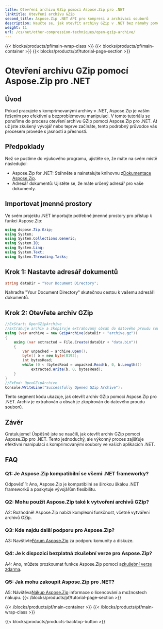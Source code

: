 ```yaml
---
title: Otevření archivu GZip pomocí Aspose.Zip pro .NET
linktitle: Otevření archivu GZip
second_title: Aspose.Zip .NET API pro kompresi a archivaci souborů
description: Naučte se, jak otevřít archivy GZip v .NET bez námahy pomocí Aspose.Zip. Postupujte podle našeho podrobného průvodce pro efektivní a bezproblémovou manipulaci se soubory.
weight: 11
url: /cs/net/other-compression-techniques/open-gzip-archive/
---
```


{{< blocks/products/pf/main-wrap-class >}}
{{< blocks/products/pf/main-container >}}
{{< blocks/products/pf/tutorial-page-section >}}

# Otevření archivu GZip pomocí Aspose.Zip pro .NET

## Úvod

Pokud pracujete s komprimovanými archivy v .NET, Aspose.Zip je vaším řešením pro efektivní a bezproblémovou manipulaci. V tomto tutoriálu se ponoříme do procesu otevření archivu GZip pomocí Aspose.Zip pro .NET. Ať už jste zkušený vývojář nebo teprve začínáte, tento podrobný průvodce vás procesem provede s jasností a přesností.

## Předpoklady

Než se pustíme do výukového programu, ujistěte se, že máte na svém místě následující:

-  Aspose.Zip for .NET: Stáhněte a nainstalujte knihovnu z[Dokumentace Aspose.Zip](https://reference.aspose.com/zip/net/).
- Adresář dokumentů: Ujistěte se, že máte určený adresář pro vaše dokumenty.

## Importovat jmenné prostory

Ve svém projektu .NET importujte potřebné jmenné prostory pro přístup k funkci Aspose.Zip:

```csharp
using Aspose.Zip.Gzip;
using System;
using System.Collections.Generic;
using System.IO;
using System.Linq;
using System.Text;
using System.Threading.Tasks;
```

## Krok 1: Nastavte adresář dokumentů

```csharp
string dataDir = "Your Document Directory";
```

Nahraďte "Your Document Directory" skutečnou cestou k vašemu adresáři dokumentů.

## Krok 2: Otevřete archiv GZip

```csharp
//ExStart: OpenGZipArchive
//Extrahuje archiv a zkopíruje extrahovaný obsah do datového proudu souboru.
using (var archive = new GzipArchive(dataDir + "archive.gz"))
{
    using (var extracted = File.Create(dataDir + "data.bin"))
    {
        var unpacked = archive.Open();
        byte[] b = new byte[8192];
        int bytesRead;
        while (0 < (bytesRead = unpacked.Read(b, 0, b.Length)))
            extracted.Write(b, 0, bytesRead);
    }
}
//ExEnd: OpenGZipArchive
Console.WriteLine("Successfully Opened GZip Archive");
```

Tento segment kódu ukazuje, jak otevřít archiv GZip pomocí Aspose.Zip pro .NET. Archiv je extrahován a obsah je zkopírován do datového proudu souborů.

## Závěr

Gratulujeme! Úspěšně jste se naučili, jak otevřít archiv GZip pomocí Aspose.Zip pro .NET. Tento jednoduchý, ale výkonný proces zajišťuje efektivní manipulaci s komprimovanými soubory ve vašich aplikacích .NET.

## FAQ

### Q1: Je Aspose.Zip kompatibilní se všemi .NET frameworky?

Odpověď 1: Ano, Aspose.Zip je kompatibilní se širokou škálou .NET frameworků a poskytuje vývojářům flexibilitu.

### Q2: Mohu použít Aspose.Zip také k vytvoření archivů GZip?

A2: Rozhodně! Aspose.Zip nabízí komplexní funkčnost, včetně vytváření archivů GZip.

### Q3: Kde najdu další podporu pro Aspose.Zip?

 A3: Navštivte[Fórum Aspose.Zip](https://forum.aspose.com/c/zip/37) za podporu komunity a diskuze.

### Q4: Je k dispozici bezplatná zkušební verze pro Aspose.Zip?

 A4: Ano, můžete prozkoumat funkce Aspose.Zip pomocí a[zkušební verze zdarma](https://releases.aspose.com/).

### Q5: Jak mohu zakoupit Aspose.Zip pro .NET?

 A5: Návštěva[Nákup Aspose.Zip](https://purchase.aspose.com/buy) informace o licencování a možnostech nákupu.
{{< /blocks/products/pf/tutorial-page-section >}}

{{< /blocks/products/pf/main-container >}}
{{< /blocks/products/pf/main-wrap-class >}}

{{< blocks/products/products-backtop-button >}}
